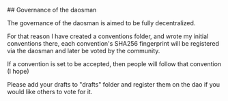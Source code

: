 ## Governance of the daosman

The governance of the daosman is aimed to be fully decentralized.

For that reason I have created a conventions folder, and wrote my 
initial conventions there, each convention's SHA256 fingerprint 
will be registered via the daosman and later be voted by the community.

If a convention is set to be accepted, then people will follow that convention
(I hope)

Please add your drafts to "drafts" folder and register them on the dao
if you would like others to vote for it.